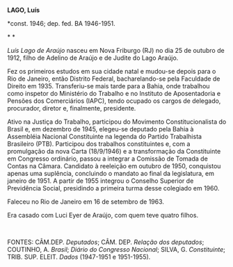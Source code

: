 **LAGO, Luís**

\*const. 1946; dep. fed. BA 1946-1951.

* *

*Luís Lago de Araújo* nasceu em Nova Friburgo (RJ) no dia 25 de outubro
de 1912, filho de Adelino de Araújo e de Judite do Lago Araújo.

Fez os primeiros estudos em sua cidade natal e mudou-se depois para o
Rio de Janeiro, então Distrito Federal, bacharelando-se pela Faculdade
de Direito em 1935. Transferiu-se mais tarde para a Bahia, onde
trabalhou como inspetor do Ministério do Trabalho e no Instituto de
Aposentadoria e Pensões dos Comerciários (IAPC), tendo ocupado os cargos
de delegado, procurador, diretor e, finalmente, presidente.

Ativo na Justiça do Trabalho, participou do Movimento Constitucionalista
do Brasil e, em dezembro de 1945, elegeu-se deputado pela Bahia à
Assembléia Nacional Constituinte na legenda do Partido Trabalhista
Brasileiro (PTB). Participou dos trabalhos constituintes e, com a
promulgação da nova Carta (18/9/1946) e a transformação da Constituinte
em Congresso ordinário, passou a integrar a Comissão de Tomada de Contas
na Câmara. Candidato à reeleição em outubro de 1950, conquistou apenas
uma suplência, concluindo o mandato ao final da legislatura, em janeiro
de 1951. A partir de 1955 integrou o Conselho Superior de Previdência
Social, presidindo a primeira turma desse colegiado em 1960.

Faleceu no Rio de Janeiro em 16 de setembro de 1963.

Era casado com Luci Eyer de Araújo, com quem teve quatro filhos.

 

FONTES: CÂM.DEP. *Deputados*; CÂM. DEP. *Relação dos deputados*;
COUTINHO, A. *Brasil*; *Diário do Congresso Nacional*; SILVA, G.
*Constituinte*; TRIB. SUP. ELEIT. *Dados* (1947-1951 e 1951-1955).

 
